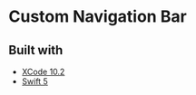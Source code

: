 # Custom Navigation Bar

## Built with

- [XCode 10.2](https://developer.apple.com/xcode/)
- [Swift 5](https://developer.apple.com/swift/)

